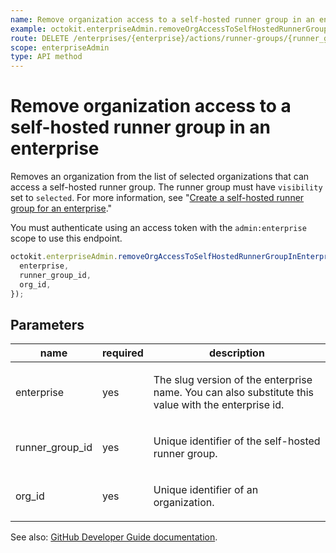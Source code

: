 ```yaml
---
name: Remove organization access to a self-hosted runner group in an enterprise
example: octokit.enterpriseAdmin.removeOrgAccessToSelfHostedRunnerGroupInEnterprise({ enterprise, runner_group_id, org_id })
route: DELETE /enterprises/{enterprise}/actions/runner-groups/{runner_group_id}/organizations/{org_id}
scope: enterpriseAdmin
type: API method
---
```


# Remove organization access to a self-hosted runner group in an enterprise

Removes an organization from the list of selected organizations that can access a self-hosted runner group. The runner group must have `visibility` set to `selected`. For more information, see "[Create a self-hosted runner group for an enterprise](#create-a-self-hosted-runner-group-for-an-enterprise)."

You must authenticate using an access token with the `admin:enterprise` scope to use this endpoint.

```js
octokit.enterpriseAdmin.removeOrgAccessToSelfHostedRunnerGroupInEnterprise({
  enterprise,
  runner_group_id,
  org_id,
});
```

## Parameters

<table>
  <thead>
    <tr>
      <th>name</th>
      <th>required</th>
      <th>description</th>
    </tr>
  </thead>
  <tbody>
    <tr><td>enterprise</td><td>yes</td><td>

The slug version of the enterprise name. You can also substitute this value with the enterprise id.

</td></tr>
<tr><td>runner_group_id</td><td>yes</td><td>

Unique identifier of the self-hosted runner group.

</td></tr>
<tr><td>org_id</td><td>yes</td><td>

Unique identifier of an organization.

</td></tr>
  </tbody>
</table>

See also: [GitHub Developer Guide documentation](https://developer.github.com/v3/enterprise-admin/actions/#remove-organization-access-to-a-self-hosted-runner-group-in-an-enterprise).
